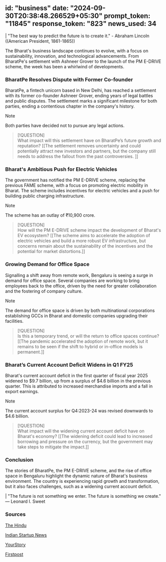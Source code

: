 
id: "business"
date: "2024-09-30T20:38:48.266529+05:30"
prompt_token: "11845"
response_token: "823"
news_used: 34
------
| "The best way to predict the future is to create it." -  Abraham Lincoln ((American President, 1861-1865))

The Bharat's business landscape continues to evolve,  with a focus on sustainability, innovation, and technological advancements. From BharatPe's settlement with Ashneer Grover to the launch of the PM E-DRIVE scheme, the week has been a whirlwind of developments.

### BharatPe Resolves Dispute with Former Co-founder

BharatPe, a fintech unicorn based in New Delhi, has reached a settlement with its former co-founder Ashneer Grover, ending years of legal battles and public disputes. The settlement marks a significant milestone for both parties, ending a contentious chapter in the company's history.  

> [!NOTE]  
> Both parties have decided not to pursue any legal actions. 

> [!QUESTION]  
> What impact will this settlement have on BharatPe’s future growth and reputation?  [[The settlement removes uncertainty and could potentially attract new investors and partners, but the company still needs to address the fallout from the past controversies. ]]

### Bharat's Ambitious Push for Electric Vehicles

The government has notified the PM E-DRIVE scheme, replacing the previous FAME scheme, with a focus on promoting electric mobility in Bharat. The scheme includes incentives for electric vehicles and a push for building public charging infrastructure. 

> [!NOTE]  
> The scheme has an outlay of ₹10,900 crore.

> [!QUESTION]  
> How will the PM E-DRIVE scheme impact the development of Bharat's EV ecosystem?  [[The scheme aims to accelerate the adoption of electric vehicles and build a more robust EV infrastructure, but concerns remain about the sustainability of the incentives and the potential for market distortions.]]

###  Growing Demand for Office Space

Signalling a shift away from remote work, Bengaluru is seeing a surge in demand for office space. Several companies are working to bring employees back to the office, driven by the need for greater collaboration and the fostering of company culture.

> [!NOTE]  
> The demand for office space is driven by both multinational corporations establishing GCCs in Bharat and domestic companies upgrading their facilities.

> [!QUESTION]  
> Is this a temporary trend, or will the return to office spaces continue?  [[The pandemic accelerated the adoption of remote work, but it remains to be seen if the shift to hybrid or in-office models is permanent.]]

###  Bharat’s Current Account Deficit Widens in Q1 FY25

Bharat's current account deficit in the first quarter of fiscal year 2025 widened to $9.7 billion, up from a surplus of $4.6 billion in the previous quarter. This is attributed to increased merchandise imports and a fall in export earnings.

> [!NOTE]  
> The current account surplus for Q4:2023-24 was revised downwards to $4.6 billion.

> [!QUESTION]  
> What impact will the widening current account deficit have on Bharat's economy? [[The widening deficit could lead to increased borrowing and pressure on the currency, but the government may take steps to mitigate the impact.]]

###  Conclusion

The stories of BharatPe, the PM E-DRIVE scheme, and the rise of office space in Bengaluru highlight the dynamic nature of Bharat's business environment.  The country is experiencing rapid growth and transformation, but it also faces challenges, such as a widening current account deficit.   

| "The future is not something we enter. The future is something we create." — Leonard I. Sweet 

### Sources

[The Hindu](https://www.thehindu.com/)

[Indian Startup News](https://indianstartupnews.com/)

[YourStory](https://yourstory.com/)

[Firstpost](https://www.firstpost.com/)

